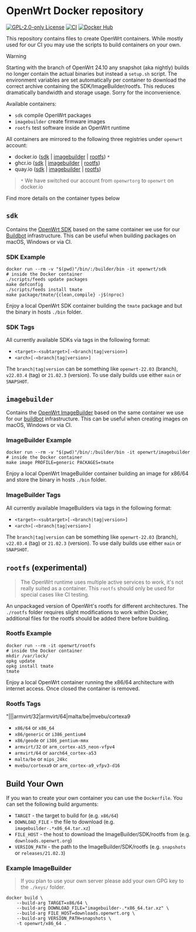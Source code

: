 # OpenWrt Docker repository

[![GPL-2.0-only License][license-badge]][license-ref]
[![CI][ci-badge]][ci-ref]
[![Docker Hub][docker-hub-badge]][docker-hub-ref]

This repository contains files to create OpenWrt containers. While mostly used
for our CI you may use the scripts to build containers on your own.

> [!WARNING]
> Starting with the branch of OpenWrt 24.10 any snapshot (aka nightly) builds no
> longer contain the actual binaries but instead a `setup.sh` script. The
> environment variables are set automatically per container to download the
> correct archive containing the SDK/ImageBuilder/rootfs. This reduces
> dramatically bandwidth and storage usage. Sorry for the inconvenience.

Available containers:

* `sdk` compile OpenWrt packages
* `imagebuilder` create firmware images
* `rootfs` test software inside an OpenWrt runtime

All containers are mirrored to the following three registries under `openwrt` account:

* docker.io ([sdk](https://hub.docker.com/r/openwrt/sdk) | [imagebuilder](https://hub.docker.com/r/openwrt/imagebuilder) | [rootfs](https://hub.docker.com/r/openwrt/rootfs))  `*` 
* ghcr.io ([sdk](https://github.com/openwrt/docker-openwrt/pkgs/container/sdk) | [imagebuilder](https://github.com/openwrt/docker-openwrt/pkgs/container/imagebuilder) | [rootfs](https://github.com/openwrt/docker-openwrt/pkgs/container/rootfs))
* quay.io ([sdk](https://quay.io/repository/openwrt/sdk) | [imagebuilder](https://quay.io/repository/openwrt/imagebuilder) | [rootfs](https://quay.io/repository/openwrt/rootfs))

> `*` We have switched our account from `openwrtorg` to `openwrt` on docker.io

Find more details on the container types below

## `sdk`

Contains the [OpenWrt
SDK](https://openwrt.org/docs/guide-developer/toolchain/using_the_sdk) based on
the same container we use for our [Buildbot](https://buildbot.openwrt.org/)
infrastructure. This can be useful when building packages on macOS, Windows or
via CI.

### SDK Example

```shell
docker run --rm -v "$(pwd)"/bin/:/builder/bin -it openwrt/sdk
# inside the Docker container
./scripts/feeds update packages
make defconfig
./scripts/feeds install tmate
make package/tmate/{clean,compile} -j$(nproc)
```

Enjoy a local OpenWrt SDK container building the `tmate` package and but the
binary in hosts `./bin` folder.

### SDK Tags

All currently available SDKs via tags in the following format:

* `<target>-<subtarget>[-<branch|tag|version>]`
* `<arch>[-<branch|tag|version>]`

The `branch|tag|version` can be something like `openwrt-22.03` (branch),
`v22.03.4` (tag) or `21.02.3` (version). To use daily builds use either `main`
or `SNAPSHOT`.

## `imagebuilder`

Contains the [OpenWrt
ImageBuilder](https://openwrt.org/docs/guide-user/additional-software/imagebuilder)
based on the same container we use for our [buildbot](buildbot.openwrt.org)
infrastructure. This can be useful when creating images on macOS, Windows or
via CI.

### ImageBuilder Example

```shell
docker run --rm -v "$(pwd)"/bin/:/builder/bin -it openwrt/imagebuilder
# inside the Docker container
make image PROFILE=generic PACKAGES=tmate
```

Enjoy a local OpenWrt ImageBuilder container building an image for x86/64 and
store the binary in hosts `./bin` folder.

### ImageBuilder Tags

All currently available ImageBuilders via tags in the following format:

* `<target>-<subtarget>[-<branch|tag|version>]`
* `<arch>[-<branch|tag|version>]`

The `branch|tag|version` can be something like `openwrt-22.03` (branch),
`v22.03.4` (tag) or `21.02.3` (version). To use daily builds use either `main`
or `SNAPSHOT`.

## `rootfs` (experimental)

> The OpenWrt runtime uses multiple active services to work, it's not really
> suited as a container. This `rootfs` should only be used for special cases
> like CI testing.

An unpackaged version of OpenWrt's rootfs for different architectures. The
`./rootfs` folder requires slight modifications to work within Docker,
additional files for the rootfs should be added there before building.

### Rootfs Example

```shell
docker run --rm -it openwrt/rootfs
# inside the Docker container
mkdir /var/lock/
opkg update
opkg install tmate
tmate
```

Enjoy a local OpenWrt container running the x86/64 architecture with internet
access. Once closed the container is removed.

### Rootfs Tags

"|||armvirt/32|armvirt/64|malta/be|mvebu/cortexa9

* `x86/64` or `x86_64`
* `x86/generic` or `i386_pentium4`
* `x86/geode` or `i386_pentium-mmx`
* `armvirt/32` or `arm_cortex-a15_neon-vfpv4`
* `armvirt/64` or `aarch64_cortex-a53`
* `malta/be` or `mips_24kc`
* `mvebu/cortexa9` or `arm_cortex-a9_vfpv3-d16`

## Build Your Own

If you wan to create your own container you can use the `Dockerfile`. You can set the following build arguments:

* `TARGET` - the target to build for (e.g. `x86/64`)
* `DOWNLOAD_FILE` - the file to download (e.g. `imagebuilder-.*x86_64.tar.xz`)
* `FILE_HOST` - the host to download the ImageBuilder/SDK/rootfs from (e.g. `downloads.openwrt.org`)
* `VERSION_PATH` - the path to the ImageBuilder/SDK/rootfs (e.g. `snapshots` or `releases/21.02.3`)

### Example ImageBuilder

> If you plan to use your own server please add your own GPG key to the
> `./keys/` folder.

```shell
docker build \
    --build-arg TARGET=x86/64 \
    --build-arg DOWNLOAD_FILE="imagebuilder-.*x86_64.tar.xz" \
    --build-arg FILE_HOST=downloads.openwrt.org \
    --build-arg VERSION_PATH=snapshots \
    -t openwrt/x86_64 .
```

[ci-badge]: https://github.com/openwrt/docker/actions/workflows/containers.yml/badge.svg
[ci-ref]: https://github.com/openwrt/docker/actions/workflows/containers.yml
[docker-hub-badge]: https://img.shields.io/badge/docker--hub-openwrt-blue.svg?style=flat-square
[docker-hub-ref]: https://hub.docker.com/u/openwrt
[license-badge]: https://img.shields.io/github/license/openwrt/docker.svg?style=flat-square
[license-ref]: LICENSE
